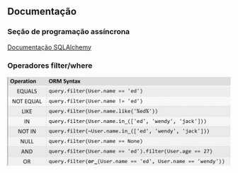 ## Documentação
### Seção de programação assíncrona

[Documentação SQLAlchemy](https://docs.sqlalchemy.org/en/20/index.html)

### Operadores filter/where
![alt text](./docs/tabela_filter.png)

